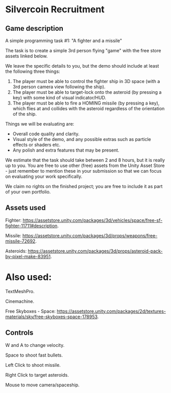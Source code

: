 # Silvercoin Recruitment
## Game description
A simple programming task #1: "A fighter and a missile"

The task is to create a simple 3rd person flying "game" with the free store assets linked below.

We leave the specific details to you, but the demo should include at least the following three things:
1) The player must be able to control the fighter ship in 3D space (with a 3rd person camera view following the ship).
2) The player must be able to target-lock onto the asteroid (by pressing a key) with some kind of visual indicator/HUD.
3) The player must be able to fire a HOMING missile (by pressing a key), which flies at and collides with the asteroid regardless of the orientation of the ship.


Things we will be evaluating are:
- Overall code quality and clarity.
- Visual style of the demo, and any possible extras such as particle effects or shaders etc.
- Any polish and extra features that may be present.


We estimate that the task should take between 2 and 8 hours, but it is really up to you. You are free to use other (free) assets from the Unity Asset Store - just remember to mention these in your submission so that we can focus on evaluating your work specifically.

We claim no rights on the finished project; you are free to include it as part of your own portfolio.


## Assets used
Fighter: https://assetstore.unity.com/packages/3d/vehicles/space/free-sf-fighter-11711#description.

Missile: https://assetstore.unity.com/packages/3d/props/weapons/free-missile-72692.

Asteroids: https://assetstore.unity.com/packages/3d/props/asteroid-pack-by-pixel-make-83951.


# Also used:

TextMeshPro.

Cinemachine.

Free Skyboxes - Space: https://assetstore.unity.com/packages/2d/textures-materials/sky/free-skyboxes-space-178953.

## Controls
W and A to change velocity.

Space to shoot fast bullets.

Left Click to shoot missile.

Right Click to target asteroids.

Mouse to move camera/spaceship.
